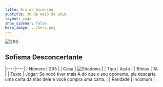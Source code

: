 ```yaml
---
title: Era da Ascensão
subtitle: 30 de maio de 2019
layout: page
show_sidebar: false
hero_image: ../hero.png
---
```


![293](https://cdn.keyforgegame.com/media/card_front/pt/435_293_74HQR6P9QPWG_pt.png)

## Sofisma Desconcertante

|----|----|
| Número | 293 |
| Casa | ![Shadows](https://archonarcana.com/images/thumb/e/ee/Shadows.png/22px-Shadows.png "Sombras") |
| Tipo | Ação |
| Bônus | 1A |
| Texto | Jogar: Se você tiver mais A do que o seu oponente, ele descarta uma carta da mão dele e você compra uma carta. |
| Raridade | Incomum |
